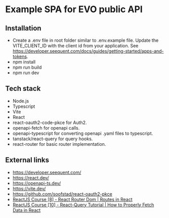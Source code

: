 # Example SPA for EVO public API

## Installation

* Create a .env file in root folder similar to .env.example file. Update the VITE_CLIENT_ID with the client id from your application. See https://developer.seequent.com/docs/guides/getting-started/apps-and-tokens.
* npm install
* npm run build
* npm run dev

## Tech stack
* Node.js
* Typescript
* Vite
* React
* react-oauth2-code-pkce for Auth2.
* openapi-fetch for openapi calls.
* openapi-typescript for converting openapi .yaml files to typescript.
* tanstack/react-query for query hooks.
* react-router for basic router implementation.

## External links

* https://developer.seequent.com/
* https://react.dev/
* https://openapi-ts.dev/
* https://vite.dev/
* https://github.com/soofstad/react-oauth2-pkce
* [ReactJS Course [8] - React Router Dom | Routes in React](https://youtu.be/ehvS1Hp90KU?si=H2kIQL-UGz8pXyIQ)
* [ReactJS Course [10] - React-Query Tutorial | How to Properly Fetch Data in React](https://youtu.be/SYXvHXOJzwc?si=TzbRBx8s2s4erfcF)



